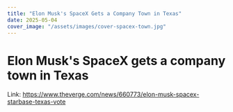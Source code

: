 ```yaml
---
title: "Elon Musk's SpaceX Gets a Company Town in Texas"
date: 2025-05-04
cover_image: "/assets/images/cover-spacex-town.jpg"
---
```


# Elon Musk's SpaceX gets a company town in Texas

Link: https://www.theverge.com/news/660773/elon-musk-spacex-starbase-texas-vote
